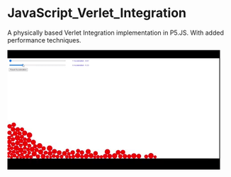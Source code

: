 # JavaScript_Verlet_Integration
A physically based Verlet Integration implementation in P5.JS. With added performance techniques.

![](https://github.com/AnthonyLopez-Github/JavaScript_Verlet_Integration/blob/main/Verlet.gif)
